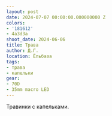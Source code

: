```yaml
---
layout: post
date: 2024-07-07 00:00:00.000000000 Z
colors:
- '181612'
- 4a3d3a
shoot_date: 2024-06-06
title: Трава
author: Д.Г.
location: Ёльбаза
tags:
- трава
- капельки
gear:
- 70D
- 35mm macro LED
---
```

Травинки с капельками.

